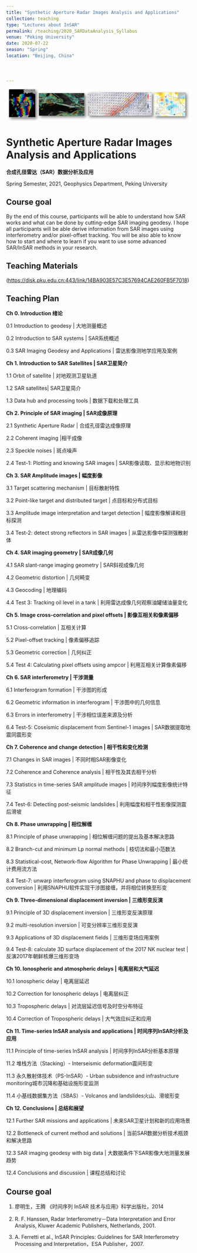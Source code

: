 ```yaml
---
title: "Synthetic Aperture Radar Images Analysis and Applications"
collection: teaching
type: "Lectures about InSAR"
permalink: /teaching/2020_SARDataAnalysis_Syllabus
venue: "Peking University"
date: 2020-07-22
season: "Spring"
location: "Beijing, China"



---
```




![SAR Data Analysis Syllabus](/images/teaching01.jpg)  

# Synthetic Aperture Radar Images Analysis and Applications

**合成孔径雷达（SAR）数据分析及应用**

 

Spring Semester, 2021, Geophysics Department, Peking University

 

## Course goal

By the end of this course, participants will be able to understand how SAR works and what can be done by cutting-edge SAR imaging geodesy. I hope all participants will be able derive information from SAR images using interferometry and/or pixel-offset tracking. You will be also able to know how to start and where to learn if you want to use some advanced SAR/InSAR methods in your research. 

 

## Teaching Materials 

(https://disk.pku.edu.cn:443/link/14BA903E57C3E57694CAE260FB5F7018)

 
 ## Teaching Plan

**Ch 0.   Introduction 绪论**  

0.1	Introduction to  geodesy | 大地测量概述

0.2	Introduction to SAR systems | SAR系统概述

0.3	SAR Imaging Geodesy and Applications | 雷达影像测地学应用及案例

 
**Ch 1. 	Introduction to SAR Satellites | SAR卫星简介**

1.1	Orbit of satellite | 对地观测卫星轨道

1.2 	SAR satellites| SAR卫星简介

1.3	Data hub and processing tools | 数据下载和处理工具

 

**Ch 2. 	Principle of SAR imaging | SAR成像原理**

2.1	Synthetic Aperture Radar | 合成孔径雷达成像原理

2.2 	Coherent imaging |相干成像

2.3	Speckle noises | 斑点噪声

2.4	Test-1: Plotting and knowing SAR images | SAR影像读取、显示和地物识别



**Ch 3.	 SAR Amplitude images | 幅度影像**

3.1	Target scattering mechanism | 目标散射特性

3.2 	Point-like target and distributed target | 点目标和分布式目标

3.3	Amplitude image interpretation and target detection | 幅度影像解译和目标探测

3.4 	Test-2: detect strong reflectors in SAR images | 从雷达影像中探测强散射体

 

**Ch 4. 	SAR imaging geometry | SAR成像几何**

4.1 	SAR slant-range imaging geometry | SAR斜视成像几何

4.2 	Geometric distortion | 几何畸变

4.3 	Geocoding | 地理编码

4.4 	Test 3: Tracking oil level in a tank | 利用雷达成像几何观察油罐储油量变化

 

 
**Ch 5. 	Image cross-correlation and pixel offsets | 影像互相关和像素偏移**

5.1 	Cross-correlation | 互相关计算

5.2 	Pixel-offset tracking | 像素偏移追踪

5.3 	Geometric correction | 几何纠正

5.4	Test 4: Calculating pixel offsets using ampcor | 利用互相关计算像素偏移


 

**Ch 6. 	SAR interferometry | 干涉测量**

6.1 	Interferogram formation | 干涉图的形成

6.2 	Geometric information in interferogram | 干涉图中的几何信息

6.3 	Errors in interferometry | 干涉相位误差来源及分析

6.4 	Test-5: Coseismic displacement from Sentinel-1 images | SAR数据提取地震同震形变


 

**Ch 7. 	Coherence and change detection | 相干性和变化检测**

7.1 	Changes in SAR images | 不同时相SAR影像变化

7.2 	Coherence and Coherence analysis | 相干性及其去相干分析

7.3 	Statistics in time-series SAR amplitude images | 时间序列幅度影像统计特征

7.4 	Test-6: Detecting post-seismic landslides | 利用幅度和相干性影像探测震后滑坡


 

**Ch 8. 	Phase unwrapping | 相位解缠**

8.1 	Principle of phase unwrapping | 相位解缠问题的提出及基本解决思路

8.2 	Branch-cut and minimum Lp normal methods | 枝切法和最小范数法

8.3 	Statistical-cost, Network-flow Algorithm for Phase Unwrapping | 最小统计费用流方法

8.4 	Test-7: unwarp interferogram using SNAPHU and phase to displacement conversion | 利用SNAPHU软件实现干涉图接缠，并将相位转换至形变


 

**Ch 9. 	Three-dimensional displacement inversion | 三维形变反演**

9.1 	Principle of 3D displacement inversion | 三维形变反演原理

9.2 	multi-resolution inversion  | 可变分辨率三维形变反演

9.3 	Applications of 3D displacement fields | 三维形变场应用案例

9.4 	Test-8: calculate 3D surface displacement of the 2017 NK nuclear test | 反演2017年朝鲜核爆三维形变场


 
**Ch 10. 	Ionospheric and atmospheric delays | 电离层和大气延迟**

10.1 	Ionospheric delay | 电离层延迟

10.2 	Correction for Ionospheric delays | 电离层纠正

10.3	Tropospheric delays | 对流层延迟信号及时空分布特征

10.4 	Correction of Tropospheric delays | 大气效应纠正和应用



 
**Ch 11. Time-series InSAR analysis and applications | 时间序列InSAR分析及应用**

11.1 	Principle of time-series InSAR analysis | 时间序列InSAR分析基本原理

11.2 	堆栈方法（Stacking）- Interseismic deformation震间形变

11.3	永久散射体技术（PS-InSAR）- Urban subsidence and infrastructure monitoring城市沉降和基础设施形变监测

11.4 	小基线数据集方法（SBAS）-  Volcanos and landslides火山、滑坡形变




**Ch 12. Conclusions | 总结和展望**

12.1 	Further SAR missions and applications | 未来SAR卫星计划和新的应用场景

12.2 	Bottleneck of current method and solutions | 当前SAR数据分析技术瓶颈和解决思路 

12.3  	SAR imaging geodesy with big data | 大数据条件下SAR影像大地测量发展趋势

12.4  	Conclusions and discussion | 课程总结和讨论


## Course goal

1. 廖明生，王腾 《时间序列 InSAR 技术与应用》科学出版社，2014

2. R. F. Hanssen, Radar Interferometry－Data Interpretation and Error Analysis, Kluwer Academic Publishers, Netherlands, 2001.

3. A. Ferretti et al., InSAR Principles: Guidelines for SAR Interferometry Processing and Interpretation，ESA Publisher，2007.


